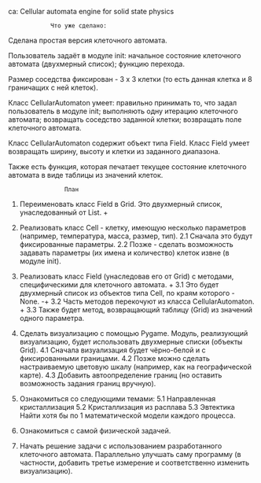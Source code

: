 ﻿ca: Cellular automata engine for solid state physics


				Что уже сделано:


Сделана простая версия клеточного автомата.

Пользователь задаёт в модуле init:
	начальное состояние клеточного автомата (двухмерный список);
	функцию перехода.

Размер соседства фиксирован - 3 х 3 клетки (то есть данная клетка и 8 граничащих с ней клеток).

Класс CellularAutomaton умеет:
	правильно принимать то, что задал пользователь в модуле init;
	выполняють одну итерацию клеточного автомата;
	возвращать соседство заданной клетки;
	возвращать поле клеточного автомата.

Класс CellularAutomaton содержит объект типа Field. Класс Field умеет возвращать ширину, высоту и клетки из заданного диапазона.

Также есть функция, которая печатает текущее состояние клеточного автомата в виде таблицы из значений клеток.


					План

1. Переименовать класс Field в Grid. Это двухмерный список, унаследованный от List.	+

2. Реализовать класс Cell - клетку, имеющую несколько параметров (например, температура, масса, размер, тип).
	2.1 Сначала это будут фиксированные параметры.
	2.2 Позже - сделать возможность задавать параметры (их имена и количество) клеток извне (в модуле init).

3. Реализовать класс Field (унаследовав его от Grid) с методами, специфическими для клеточного автомата.	+
	3.1 Это будет двухмерный список из объектов типа Cell, по краям которого - None.	-+
	3.2 Часть методов перекочуют из класса CellularAutomaton.							+
	3.3 Также будет метод, возвращающий таблицу (Grid) из значений одного параметра.

4. Сделать визуализацию с помощью Pygame. Модуль, реализующий визуализацию, будет использовать двухмерные списки (объекты Grid).
	4.1 Сначала визуализация будет чёрно-белой и с фиксированными границами.
	4.2 Позже можно сделать настраиваемую цветовую шкалу (например, как на географической карте).
	4.3 Добавить автоопределение границ (но оставить возможность задания границ вручную).

5. Ознакомиться со следующими темами:
	5.1 Направленная кристаллизация
	5.2 Кристаллизация из расплава
	5.3 Эвтектика
Найти хотя бы по 1 математической модели каждого процесса.

6. Ознакомиться с самой физической задачей.

7. Начать решение задачи с использованием разработанного клеточного автомата. Параллельно улучшать саму программу (в частности, добавить третье измерение и соответственно изменить визуализацию).